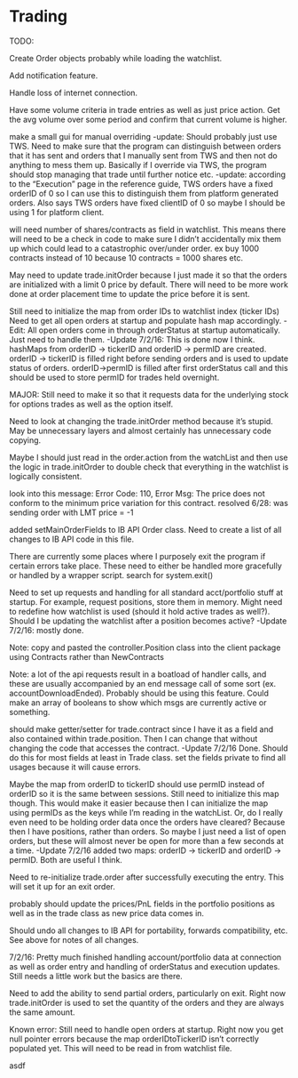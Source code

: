 # Trading

TODO: 

Create Order objects probably while loading the watchlist.

Add notification feature.

Handle loss of internet connection.

Have some volume criteria in trade entries as well as just price action. Get the avg volume over some period and confirm that current volume is higher.

make a small gui for manual overriding
-update: Should probably just use TWS. Need to make sure that the program can distinguish between orders that it has sent and orders that I manually sent from TWS and then not do anything to mess them up. Basically if I override via TWS, the program should stop managing that trade until further notice etc.
-update: according to the “Execution” page in the reference guide, TWS orders have a fixed orderID of 0 so I can use this to distinguish them from platform generated orders. Also says TWS orders have fixed clientID of 0 so maybe I should be using 1 for platform client.

will need number of shares/contracts as field in watchlist. This means there will 
need to be a check in code to make sure I didn’t accidentally mix them up which could lead to a catastrophic over/under order. ex buy 1000 contracts instead of 10 because 10 contracts = 1000 shares etc.

May need to update trade.initOrder because I just made it so that the orders are initialized with a limit 0 price by default. There will need to be more work done at order placement time to update the price before it is sent.

Still need to initialize the map from order IDs to watchlist index (ticker IDs)
Need to get all open orders at startup and populate hash map accordingly. 
-Edit: All open orders come in through orderStatus at startup automatically. Just need to handle them.
-Update 7/2/16:
This is done now I think. hashMaps from orderID -> tickerID and orderID -> permID are created. orderID -> tickerID is filled right before sending orders and is used to update status of orders. orderID->permID is filled after first orderStatus call and this should be used to store permID for trades held overnight.

MAJOR: Still need to make it so that it requests data for the underlying stock for options trades as well as the option itself.

Need to look at changing the trade.initOrder method because it’s stupid. May be unnecessary layers and almost certainly has unnecessary code copying.

Maybe I should just read in the order.action from the watchList and then use the logic in trade.initOrder to double check that everything in the watchlist is logically consistent.

look into this message:
Error Code: 110, Error Msg: The price does not conform to the minimum price variation for this contract.
resolved 6/28: was sending order with LMT price = -1

added setMainOrderFields to IB API Order class. Need to create a list of all changes to IB API code in this file.

There are currently some places where I purposely exit the program if certain errors take place. These need to either be handled more gracefully or handled by a wrapper script. search for system.exit()

Need to set up requests and handling for all standard acct/portfolio stuff at startup. For example, request positions, store them in memory. Might need to redefine how watchlist is used (should it hold active trades as well?). Should I be updating the watchlist after a position becomes active?
-Update 7/2/16:
mostly done.

Note: copy and pasted the controller.Position class into the client package using Contracts rather than NewContracts

Note: a lot of the api requests result in a boatload of handler calls, and these are usually accompanied by an end message call of some sort (ex. accountDownloadEnded). Probably should be using this feature. Could make an array of booleans to show which msgs are currently active or something.

should make getter/setter for trade.contract since I have it as a field and also contained within trade.position. Then I can change that without changing the code that accesses the contract.
-Update 7/2/16
Done. Should do this for most fields at least in Trade class. set the fields private to find all usages because it will cause errors.

Maybe the map from orderID to tickerID should use permID instead of orderID so it is the same between sessions. Still need to initialize this map though. This would make it easier because then I can initialize the map using permIDs as the keys while I’m reading in the watchList. 
Or, do I really even need to be holding order data once the orders have cleared? Because then I have positions, rather than orders. So maybe I just need a list of open orders, but these will almost never be open for more than a few seconds at a time.
-Update 7/2/16
added two maps: orderID -> tickerID and orderID -> permID. Both are useful I think.

Need to re-initialize trade.order after successfully executing the entry. This will set it up for an exit order. 

probably should update the prices/PnL fields in the portfolio positions as well as in the trade class as new price data comes in.

Should undo all changes to IB API for portability, forwards compatibility, etc. See above for notes of all changes.

7/2/16: 
Pretty much finished handling account/portfolio data at connection as well as order entry and handling of orderStatus and execution updates. Still needs a little work but the basics are there.

Need to add the ability to send partial orders, particularly on exit. Right now trade.initOrder is used to set the quantity of the orders and they are always the same amount.

Known error: Still need to handle open orders at startup. Right now you get null pointer errors because the map orderIDtoTickerID isn’t correctly populated yet. This will need to be read in from watchlist file.

asdf